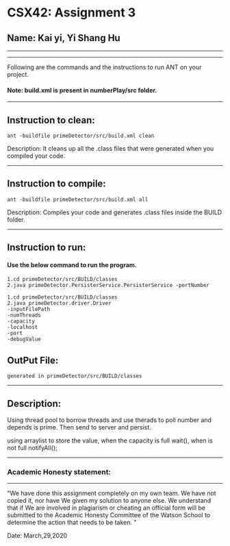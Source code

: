 # CSX42: Assignment 3
## Name:  Kai yi, Yi Shang Hu

-----------------------------------------------------------------------
-----------------------------------------------------------------------


Following are the commands and the instructions to run ANT on your project.
#### Note: build.xml is present in numberPlay/src folder.

-----------------------------------------------------------------------
## Instruction to clean:

```commandline
ant -buildfile primeDetector/src/build.xml clean
```

Description: It cleans up all the .class files that were generated when you
compiled your code.

-----------------------------------------------------------------------
## Instruction to compile:

```commandline
ant -buildfile primeDetector/src/build.xml all
```

Description: Compiles your code and generates .class files inside the BUILD folder.

-----------------------------------------------------------------------
## Instruction to run:

#### Use the below command to run the program.
```commandline run server
1.cd primeDetector/src/BUILD/classes
2.java primeDetector.PersisterService.PersisterService -portNumber
```
```commandline run client
1.cd primeDetector/src/BUILD/classes
2.java primeDetector.driver.Driver
-inputFilePath
-numThreads
-capacity
-localhost
-port
-debugValue
```
## OutPut File:

```
generated in primeDetector/src/BUILD/classes
```
-----------------------------------------------------------------------
## Description:
Using thread pool to borrow threads and use therads to poll number and depends is prime. Then send to server and persist.

using  arraylist to store the  value, when the capacity is full wait(), when is not full notifyAll();

-----------------------------------------------------------------------
### Academic Honesty statement:
-----------------------------------------------------------------------

"We have done this assignment completely on my own team. We have not copied
it, nor have We given my solution to anyone else. We understand that if
We are involved in plagiarism or cheating an official form will be
submitted to the Academic Honesty Committee of the Watson School to
determine the action that needs to be taken. "

Date: March,29,2020


